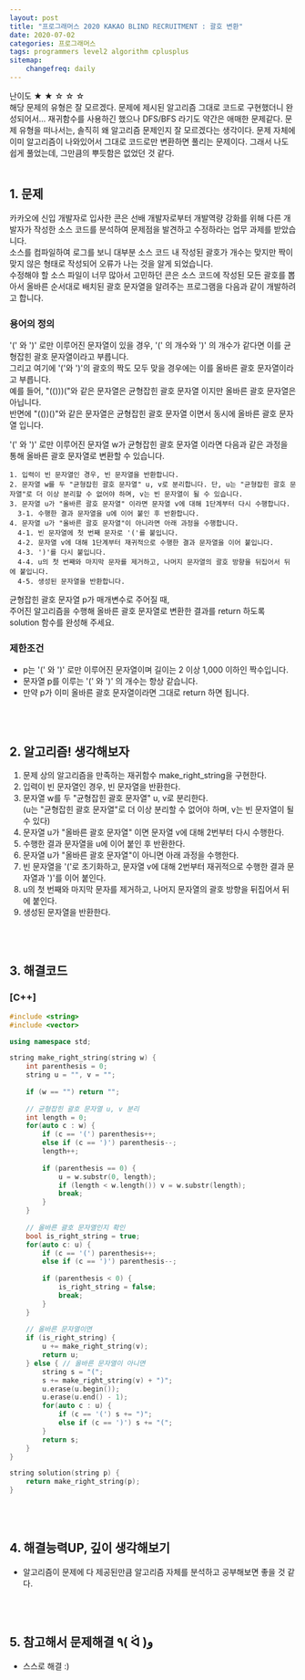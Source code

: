 ```yaml
---
layout: post
title: "프로그래머스 2020 KAKAO BLIND RECRUITMENT : 괄호 변환"
date: 2020-07-02
categories: 프로그래머스
tags: programmers level2 algorithm cplusplus
sitemap:
    changefreq: daily
---
```

난이도 ★ ★ ☆ ☆ ☆  
해당 문제의 유형은 잘 모르겠다. 문제에 제시된 알고리즘 그대로 코드로 구현했더니 완성되어서... 재귀함수를 사용하긴 했으나 DFS/BFS 라기도 약간은 애매한 문제같다. 문제 유형을 떠나서는, 솔직히 왜 알고리즘 문제인지 잘 모르겠다는 생각이다. 문제 자체에 이미 알고리즘이 나와있어서 그대로 코드로만 변환하면 풀리는 문제이다. 그래서 나도 쉽게 풀었는데, 그만큼의 뿌듯함은 없었던 것 같다.  
<br/>

## 1. 문제
카카오에 신입 개발자로 입사한 콘은 선배 개발자로부터 개발역량 강화를 위해 다른 개발자가 작성한 소스 코드를 분석하여 문제점을 발견하고 수정하라는 업무 과제를 받았습니다.  
소스를 컴파일하여 로그를 보니 대부분 소스 코드 내 작성된 괄호가 개수는 맞지만 짝이 맞지 않은 형태로 작성되어 오류가 나는 것을 알게 되었습니다.  
수정해야 할 소스 파일이 너무 많아서 고민하던 콘은 소스 코드에 작성된 모든 괄호를 뽑아서 올바른 순서대로 배치된 괄호 문자열을 알려주는 프로그램을 다음과 같이 개발하려고 합니다.  

### 용어의 정의
'(' 와 ')' 로만 이루어진 문자열이 있을 경우, '(' 의 개수와 ')' 의 개수가 같다면 이를 균형잡힌 괄호 문자열이라고 부릅니다.  
그리고 여기에 '('와 ')'의 괄호의 짝도 모두 맞을 경우에는 이를 올바른 괄호 문자열이라고 부릅니다.  
예를 들어, "(()))("와 같은 문자열은 균형잡힌 괄호 문자열 이지만 올바른 괄호 문자열은 아닙니다.  
반면에 "(())()"와 같은 문자열은 균형잡힌 괄호 문자열 이면서 동시에 올바른 괄호 문자열 입니다.  

'(' 와 ')' 로만 이루어진 문자열 w가 균형잡힌 괄호 문자열 이라면 다음과 같은 과정을 통해 올바른 괄호 문자열로 변환할 수 있습니다.  
```
1. 입력이 빈 문자열인 경우, 빈 문자열을 반환합니다. 
2. 문자열 w를 두 "균형잡힌 괄호 문자열" u, v로 분리합니다. 단, u는 "균형잡힌 괄호 문자열"로 더 이상 분리할 수 없어야 하며, v는 빈 문자열이 될 수 있습니다. 
3. 문자열 u가 "올바른 괄호 문자열" 이라면 문자열 v에 대해 1단계부터 다시 수행합니다. 
  3-1. 수행한 결과 문자열을 u에 이어 붙인 후 반환합니다. 
4. 문자열 u가 "올바른 괄호 문자열"이 아니라면 아래 과정을 수행합니다. 
  4-1. 빈 문자열에 첫 번째 문자로 '('를 붙입니다. 
  4-2. 문자열 v에 대해 1단계부터 재귀적으로 수행한 결과 문자열을 이어 붙입니다. 
  4-3. ')'를 다시 붙입니다. 
  4-4. u의 첫 번째와 마지막 문자를 제거하고, 나머지 문자열의 괄호 방향을 뒤집어서 뒤에 붙입니다. 
  4-5. 생성된 문자열을 반환합니다.
```

균형잡힌 괄호 문자열 p가 매개변수로 주어질 때,  
주어진 알고리즘을 수행해 올바른 괄호 문자열로 변환한 결과를 return 하도록 solution 함수를 완성해 주세요.  

### 제한조건
- p는 '(' 와 ')' 로만 이루어진 문자열이며 길이는 2 이상 1,000 이하인 짝수입니다.
- 문자열 p를 이루는 '(' 와 ')' 의 개수는 항상 같습니다.
- 만약 p가 이미 올바른 괄호 문자열이라면 그대로 return 하면 됩니다.
<br/>
<br/>

## 2. 알고리즘! 생각해보자
1. 문제 상의 알고리즘을 만족하는 재귀함수 make_right_string을 구현한다.  
2. 입력이 빈 문자열인 경우, 빈 문자열을 반환한다.  
3. 문자열 w를 두 "균형잡힌 괄호 문자열" u, v로 분리한다.  
(u는 "균형잡힌 괄호 문자열"로 더 이상 분리할 수 없어야 하며, v는 빈 문자열이 될 수 있다)
4. 문자열 u가 "올바른 괄호 문자열" 이면 문자열 v에 대해 2번부터 다시 수행한다.  
5. 수행한 결과 문자열을 u에 이어 붙인 후 반환한다.  
6. 문자열 u가 "올바른 괄호 문자열"이 아니면 아래 과정을 수행한다.  
7. 빈 문자열을 '('로 초기화하고, 문자열 v에 대해 2번부터 재귀적으로 수행한 결과 문자열과 ')'를 이어 붙인다.  
8. u의 첫 번째와 마지막 문자를 제거하고, 나머지 문자열의 괄호 방향을 뒤집어서 뒤에 붙인다.  
9. 생성된 문자열을 반환한다.  
<br/>
<br/>

## 3. 해결코드
### [C++]
```c++
#include <string>
#include <vector>

using namespace std;

string make_right_string(string w) {
    int parenthesis = 0;
    string u = "", v = "";
    
    if (w == "") return "";
    
    // 균형잡힌 괄호 문자열 u, v 분리
    int length = 0;
    for(auto c : w) {
        if (c == '(') parenthesis++;
        else if (c == ')') parenthesis--;
        length++;
        
        if (parenthesis == 0) {
            u = w.substr(0, length);
            if (length < w.length()) v = w.substr(length);
            break;
        }
    }
    
    // 올바른 괄호 문자열인지 확인
    bool is_right_string = true;
    for(auto c: u) {
        if (c == '(') parenthesis++;
        else if (c == ')') parenthesis--;
        
        if (parenthesis < 0) {
            is_right_string = false;
            break;
        }
    }
    
    // 올바른 문자열이면
    if (is_right_string) {
        u += make_right_string(v);
        return u;
    } else { // 올바른 문자열이 아니면
        string s = "(";
        s += make_right_string(v) + ")";
        u.erase(u.begin());
        u.erase(u.end() - 1);
        for(auto c : u) {
            if (c == '(') s += ")";
            else if (c == ')') s += "(";
        }
        return s;
    }
}

string solution(string p) {
    return make_right_string(p);
}
```
<br/>
<br/>

## 4. 해결능력UP, 깊이 생각해보기
- 알고리즘이 문제에 다 제공된만큼 알고리즘 자체를 분석하고 공부해보면 좋을 것 같다.
<br/>
<br/>

## 5. 참고해서 문제해결 ٩( ᐛ )و
- 스스로 해결 :)
<br/>
<br/>
